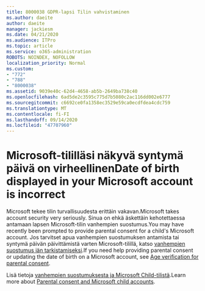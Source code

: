 ```yaml
---
title: 8000038 GDPR-lapsi Tilin vahvistaminen
ms.author: daeite
author: daeite
manager: jackiesm
ms.date: 04/21/2020
ms.audience: ITPro
ms.topic: article
ms.service: o365-administration
ROBOTS: NOINDEX, NOFOLLOW
localization_priority: Normal
ms.custom:
- "772"
- "788"
- "8000038"
ms.assetid: 9039e40c-62d4-4658-ab5b-2649ba738c40
ms.openlocfilehash: 6ad5de2c3595c775d7b5080c2ac116dd002e6777
ms.sourcegitcommit: c6692ce0fa1358ec3529e59ca0ecdfdea4cdc759
ms.translationtype: MT
ms.contentlocale: fi-FI
ms.lasthandoff: 09/14/2020
ms.locfileid: "47707960"
---
```

# <a name="date-of-birth-displayed-in-your-microsoft-account-is-incorrect"></a><span data-ttu-id="f130c-102">Microsoft-tililläsi näkyvä syntymä päivä on virheellinen</span><span class="sxs-lookup"><span data-stu-id="f130c-102">Date of birth displayed in your Microsoft account is incorrect</span></span>

<span data-ttu-id="f130c-103">Microsoft tekee tilin turvallisuudesta erittäin vakavan.</span><span class="sxs-lookup"><span data-stu-id="f130c-103">Microsoft takes account security very seriously.</span></span> <span data-ttu-id="f130c-104">Sinua on ehkä äskettäin kehotettaessa antamaan lapsen Microsoft-tilin vanhempien suostumus.</span><span class="sxs-lookup"><span data-stu-id="f130c-104">You may have recently been prompted to provide parental consent for a child's Microsoft account.</span></span> <span data-ttu-id="f130c-105">Jos tarvitset apua vanhempien suostumuksen antamista tai syntymä päivän päivittämistä varten Microsoft-tilillä, katso [vanhempien suostumus iän tarkistamiseksi](https://go.microsoft.com/fwlink/p/?linkid=874364).</span><span class="sxs-lookup"><span data-stu-id="f130c-105">If you need help providing parental consent or updating the date of birth on a Microsoft account, see [Age verification for parental consent](https://go.microsoft.com/fwlink/p/?linkid=874364).</span></span>
  
<span data-ttu-id="f130c-106">Lisä tietoja [vanhempien suostumuksesta ja Microsoft Child-tilistä](https://go.microsoft.com/fwlink/p/?linkid=874365).</span><span class="sxs-lookup"><span data-stu-id="f130c-106">Learn more about [Parental consent and Microsoft child accounts](https://go.microsoft.com/fwlink/p/?linkid=874365).</span></span>
  
